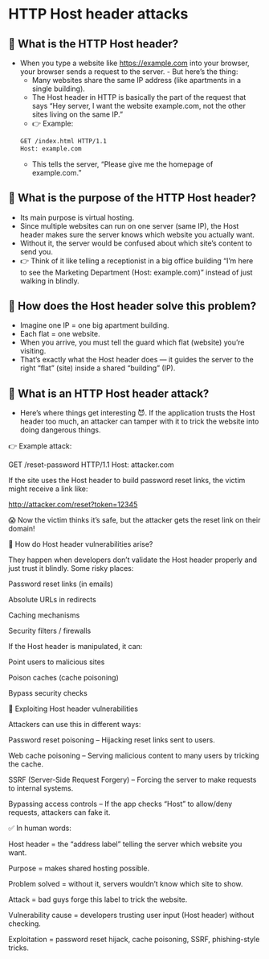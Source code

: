 # HTTP Host header attacks

## 🔹 What is the HTTP Host header?
- When you type a website like https://example.com into your browser, your browser sends a request to the server.   - But here’s the thing:
     - Many websites share the same IP address (like apartments in a single building).
     - The Host header in HTTP is basically the part of the request that says “Hey server, I want the website example.com, not the other sites living on the same IP.”
     - 👉 Example:
     ```bash 
     GET /index.html HTTP/1.1
     Host: example.com
    ```
    - This tells the server, “Please give me the homepage of example.com.”

## 🔹 What is the purpose of the HTTP Host header?
- Its main purpose is virtual hosting.
- Since multiple websites can run on one server (same IP), the Host header makes sure the server knows which website you actually want.
- Without it, the server would be confused about which site’s content to send you.
- 👉 Think of it like telling a receptionist in a big office building “I’m here to see the Marketing Department (Host: example.com)” instead of just walking in blindly.

## 🔹 How does the Host header solve this problem?
- Imagine one IP = one big apartment building.
- Each flat = one website.
- When you arrive, you must tell the guard which flat (website) you’re visiting.
- That’s exactly what the Host header does — it guides the server to the right “flat” (site) inside a shared “building” (IP).

## 🔹 What is an HTTP Host header attack?
- Here’s where things get interesting 😈.
If the application trusts the Host header too much, an attacker can tamper with it to trick the website into doing dangerous things.

👉 Example attack:

GET /reset-password HTTP/1.1
Host: attacker.com


If the site uses the Host header to build password reset links, the victim might receive a link like:

http://attacker.com/reset?token=12345


😱 Now the victim thinks it’s safe, but the attacker gets the reset link on their domain!

🔹 How do Host header vulnerabilities arise?

They happen when developers don’t validate the Host header properly and just trust it blindly.
Some risky places:

Password reset links (in emails)

Absolute URLs in redirects

Caching mechanisms

Security filters / firewalls

If the Host header is manipulated, it can:

Point users to malicious sites

Poison caches (cache poisoning)

Bypass security checks

🔹 Exploiting Host header vulnerabilities

Attackers can use this in different ways:

Password reset poisoning – Hijacking reset links sent to users.

Web cache poisoning – Serving malicious content to many users by tricking the cache.

SSRF (Server-Side Request Forgery) – Forcing the server to make requests to internal systems.

Bypassing access controls – If the app checks “Host” to allow/deny requests, attackers can fake it.

✅ In human words:

Host header = the “address label” telling the server which website you want.

Purpose = makes shared hosting possible.

Problem solved = without it, servers wouldn’t know which site to show.

Attack = bad guys forge this label to trick the website.

Vulnerability cause = developers trusting user input (Host header) without checking.

Exploitation = password reset hijack, cache poisoning, SSRF, phishing-style tricks.
 